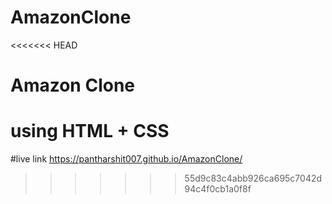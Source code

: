 # AmazonClone
<<<<<<< HEAD

Amazon Clone
=======
# using HTML + CSS

#live link
https://pantharshit007.github.io/AmazonClone/
>>>>>>> 55d9c83c4abb926ca695c7042d94c4f0cb1a0f8f
